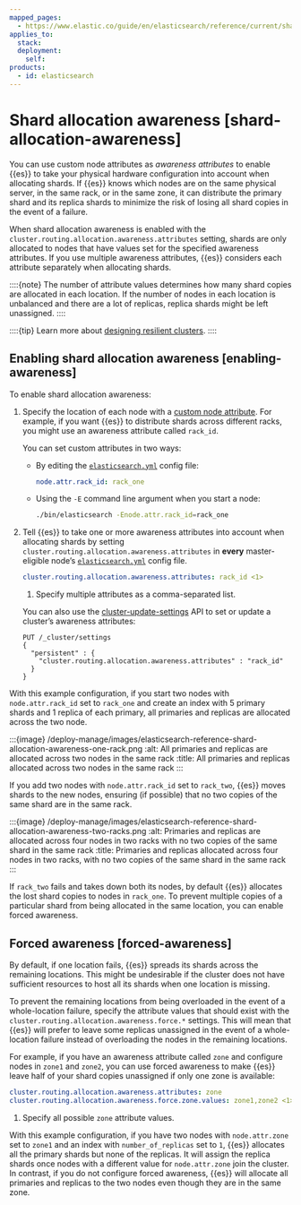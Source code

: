 ```yaml
---
mapped_pages:
  - https://www.elastic.co/guide/en/elasticsearch/reference/current/shard-allocation-awareness.html
applies_to:
  stack:
  deployment:
    self:
products:
  - id: elasticsearch
---
```


# Shard allocation awareness [shard-allocation-awareness]

You can use custom node attributes as *awareness attributes* to enable {{es}} to take your physical hardware configuration into account when allocating shards. If {{es}} knows which nodes are on the same physical server, in the same rack, or in the same zone, it can distribute the primary shard and its replica shards to minimize the risk of losing all shard copies in the event of a failure.

When shard allocation awareness is enabled with the `cluster.routing.allocation.awareness.attributes` setting, shards are only allocated to nodes that have values set for the specified awareness attributes. If you use multiple awareness attributes, {{es}} considers each attribute separately when allocating shards.

::::{note}
The number of attribute values determines how many shard copies are allocated in each location. If the number of nodes in each location is unbalanced and there are a lot of replicas, replica shards might be left unassigned.
::::


::::{tip}
Learn more about [designing resilient clusters](../../production-guidance/availability-and-resilience/resilience-in-larger-clusters.md).
::::


## Enabling shard allocation awareness [enabling-awareness]

To enable shard allocation awareness:

1. Specify the location of each node with a [custom node attribute](elasticsearch://reference/elasticsearch/configuration-reference/node-settings.md#custom-node-attributes). For example, if you want {{es}} to distribute shards across different racks, you might use an awareness attribute called `rack_id`.

    You can set custom attributes in two ways:

    * By editing the [`elasticsearch.yml`](/deploy-manage/stack-settings.md) config file:

        ```yaml
        node.attr.rack_id: rack_one
        ```

    * Using the `-E` command line argument when you start a node:

        ```sh
        ./bin/elasticsearch -Enode.attr.rack_id=rack_one
        ```

2. Tell {{es}} to take one or more awareness attributes into account when allocating shards by setting `cluster.routing.allocation.awareness.attributes` in **every** master-eligible node’s [`elasticsearch.yml`](/deploy-manage/stack-settings.md) config file.

    ```yaml
    cluster.routing.allocation.awareness.attributes: rack_id <1>
    ```

    1. Specify multiple attributes as a comma-separated list.


    You can also use the [cluster-update-settings](https://www.elastic.co/docs/api/doc/elasticsearch/operation/operation-cluster-put-settings) API to set or update a cluster’s awareness attributes:

    ```console
    PUT /_cluster/settings
    {
      "persistent" : {
        "cluster.routing.allocation.awareness.attributes" : "rack_id"
      }
    }
    ```


With this example configuration, if you start two nodes with `node.attr.rack_id` set to `rack_one` and create an index with 5 primary shards and 1 replica of each primary, all primaries and replicas are allocated across the two node.

:::{image} /deploy-manage/images/elasticsearch-reference-shard-allocation-awareness-one-rack.png
:alt: All primaries and replicas are allocated across two nodes in the same rack
:title: All primaries and replicas allocated across two nodes in the same rack
:::

If you add two nodes with `node.attr.rack_id` set to `rack_two`, {{es}} moves shards to the new nodes, ensuring (if possible) that no two copies of the same shard are in the same rack.

:::{image} /deploy-manage/images/elasticsearch-reference-shard-allocation-awareness-two-racks.png
:alt: Primaries and replicas are allocated across four nodes in two racks with no two copies of the same shard in the same rack
:title: Primaries and replicas allocated across four nodes in two racks, with no two copies of the same shard in the same rack
:::

If `rack_two` fails and takes down both its nodes, by default {{es}} allocates the lost shard copies to nodes in `rack_one`. To prevent multiple copies of a particular shard from being allocated in the same location, you can enable forced awareness.


## Forced awareness [forced-awareness]

By default, if one location fails, {{es}} spreads its shards across the remaining locations. This might be undesirable if the cluster does not have sufficient resources to host all its shards when one location is missing.

To prevent the remaining locations from being overloaded in the event of a whole-location failure, specify the attribute values that should exist with the `cluster.routing.allocation.awareness.force.*` settings. This will mean that {{es}} will prefer to leave some replicas unassigned in the event of a whole-location failure instead of overloading the nodes in the remaining locations.

For example, if you have an awareness attribute called `zone` and configure nodes in `zone1` and `zone2`, you can use forced awareness to make {{es}} leave half of your shard copies unassigned if only one zone is available:

```yaml
cluster.routing.allocation.awareness.attributes: zone
cluster.routing.allocation.awareness.force.zone.values: zone1,zone2 <1>
```

1. Specify all possible `zone` attribute values.


With this example configuration, if you have two nodes with `node.attr.zone` set to `zone1` and an index with `number_of_replicas` set to `1`, {{es}} allocates all the primary shards but none of the replicas. It will assign the replica shards once nodes with a different value for `node.attr.zone` join the cluster. In contrast, if you do not configure forced awareness, {{es}} will allocate all primaries and replicas to the two nodes even though they are in the same zone.


